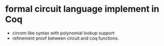 # formal circuit language implement in Coq
* circom like syntax with polynomial lookup support
* refinement proof between circuit and coq functions.
